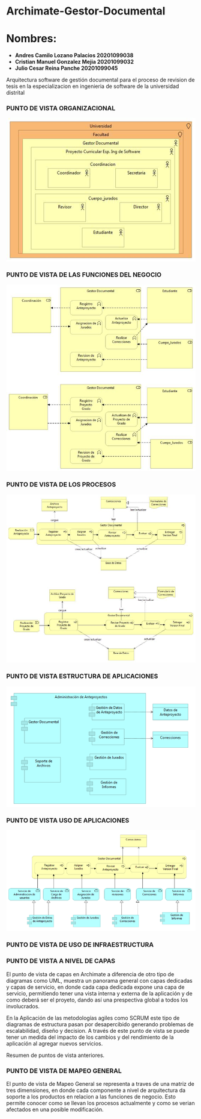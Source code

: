 # Archimate-Gestor-Documental

# Nombres: 	
- **Andres Camilo Lozano Palacios       20201099038**
- **Cristian Manuel Gonzalez Mejia	    20201099032**
- **Julio Cesar Reina Panche		        20201099045**

Arquitectura software de gestión documental para el proceso de revision de tesis en la especializacion en ingenieria de software de la universidad distrital

### PUNTO DE VISTA ORGANIZACIONAL

![PUNTO DE VISTA ORGANIZACIONAL](img/Organizacional.jpg)

### PUNTO DE VISTA DE LAS FUNCIONES DEL NEGOCIO

![PUNTO DE VISTA FUNCIONES DE NEGOCIO](img/Funciones3.jpg)

### PUNTO DE VISTA DE LOS PROCESOS

![PUNTO DE VISTA DE LOS PROCESOS](img/Procesos.jpg)

### PUNTO DE VISTA ESTRUCTURA DE APLICACIONES

![PUNTO DE VISTA ESTRUCTURA DE APLICACIONES](img/estructura2.PNG)

### PUNTO DE VISTA USO DE APLICACIONES

![PUNTO DE VISTA DE LOS PROCESOS](img/usoaplicaciones.PNG)

### PUNTO DE VISTA DE USO DE INFRAESTRUCTURA

### PUNTO DE VISTA A NIVEL DE CAPAS

El punto de vista de capas en Archimate a diferencia de otro tipo de diagramas como UML, muestra un panorama general con capas dedicadas y capas de servicio, en donde cada capa dedicada expone una capa de servicio, permitiendo tener una vista interna y externa de la aplicación y de como deberá ser el proyeto, dando así una prespectiva global a todos los involucrados. 

En la Aplicación de las metodologías agiles como SCRUM este tipo de diagramas de estructura pasan por desapercibido generando problemas de escalabilidad, diseño y decision. A través de este punto de vista se puede tener un medida del impacto de los cambios y del rendimiento de la aplicación al agregar nuevos servicios.

Resumen de puntos de vista anteriores.

### PUNTO DE VISTA DE MAPEO GENERAL

El punto de vista de Mapeo General se representa a traves de una matriz de tres dimensiones, en donde cada componente a nivel de arquitectura da soporte a los productos en relacion a las funciones de negocio. Esto permite conocer como se llevan los procesos actualmente y como se verian afectados en una posible modificación.





